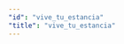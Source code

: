 ```yaml
---
"id": "vive_tu_estancia"
"title": "vive_tu_estancia"
---
```


<app-chessboard-nav></app-chessboard-nav>
